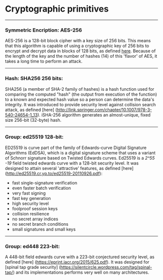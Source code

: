 # Cryptographic primitives

----
### Symmetric Encription: AES-256

AES-256 is a 128-bit block cipher with a key size of 256 bits. This means that this algorithm is capable of using a cryptographic key of 256 bits to encrypt and decrypt data in blocks of 128 bits, as defined [here](http://csrc.nist.gov/publications/fips/fips197/fips-197.pdf). Because of the length of the key and the number of hashes (14) of this 'flavor' of AES, it takes a long time to perform an attack.

----
### Hash: SHA256 256 bits:

SHA256 (a member of SHA-2 family of hashes) is a hash function used for comparing the computed "hash" (the output from execution of the function) to a known and expected hash value so a person can determine the data's integrity. It was introduced to provide security level against collision search attack, as defined [here] (http://link.springer.com/chapter/10.1007/978-3-540-24654-1_13).
iSHA-256 algorithm generates an almost-unique, fixed size 256-bit (32-byte) hash. 

----
### Group: ed25519 128-bit:

ED25519 is curve part of the family of Edwards-curve Digital Signature Algorithms (EdDSA), which is a digital signature scheme that uses a variant of Schnorr signature based on Twisted Edwards curves. Ed25519 is a *2^55 -19* field twisted edwards curve with a 128-bit security level. It was designed to attain several 'attractive' features, as defined [here] (http://ed25519.cr.yp.to/ed25519-20110926.pdf): 

* fast single-signature verification 
* even faster batch verification
* very fast signing
* fast key generation
* high security level
* foolproof session keys
* collision resilience
* no secret array indices
* no secret branch conditions
* small signatures and small keys

----
### Group: ed448 223-bit:

A 448-bit field edwards curve with a 223-bit conjectured security level, as defined [here] (https://eprint.iacr.org/2015/625.pdf). It was designed for [spinal tap grade security] (https://silentcircle.wordpress.com/tag/spinal-tap/) and its implementations performs very well on many architectures. 

